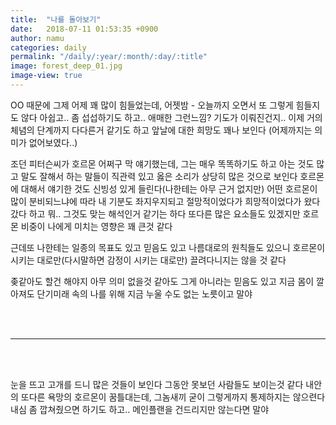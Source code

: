 ```yaml
---
title:  "나를 돌아보기"
date:   2018-07-11 01:53:35 +0900
author: namu
categories: daily
permalink: "/daily/:year/:month/:day/:title"
image: forest_deep_01.jpg
image-view: true
---
```


OO 때문에 그제 어제 꽤 많이 힘들었는데,
어젯밤 - 오늘까지 오면서 또 그렇게 힘들지도 않다
아쉽고.. 좀 섭섭하기도 하고.. 애매한 그런느낌?
기도가 이뤄진건지..
이제 거의 체념의 단계까지 다다른거 같기도 하고
앞날에 대한 희망도 꽤나 보인다
(어제까지는 의미가 없어보였다..)

조던 피터슨씨가 호르몬 어쩌구 막 얘기했는데,
그는 매우 똑똑하기도 하고 아는 것도 많고 말도 잘해서
하는 말들이 직관력 있고 옳은 소리가 상당히 많은 것으로 보인다
호르몬에 대해서 얘기한 것도 신빙성 있게 들린다(나한테는 아무 근거 없지만)
어떤 호르몬이 많이 분비되느냐에 따라 내 기분도 좌지우지되고
절망적이었다가 희망적이었다가 왔다갔다 하고
뭐.. 그것도 맞는 해석인거 같기는 하다
또다른 많은 요소들도 있겠지만
호르몬 비중이 나에게 미치는 영향은 꽤 큰것 같다

근데또 나한테는 일종의 목표도 있고 믿음도 있고
나름대로의 원칙들도 있으니
호르몬이 시키는 대로만(다시말하면 감정이 시키는 대로만)
끌려다니지는 않을 것 같다

좆같아도 할건 해야지
아무 의미 없을것 같아도 그게 아니라는 믿음도 있고
지금 몸이 깔아져도 단기미래 속의 나를 위해 지금 누울 수도 없는 노릇이고 말야

<br><br>

---

<br><br>

눈을 뜨고 고개를 드니 많은 것들이 보인다
그동안 못보던 사람들도 보이는것 같다
내안의 또다른 욕망의 호르몬이 꿈틀대는데,
그놈새끼 굳이 그렇게까지 통제하지는 않으련다
내심 좀 깝쳐줬으면 하기도 하고..
메인플랜을 건드리지만 않는다면 말야

